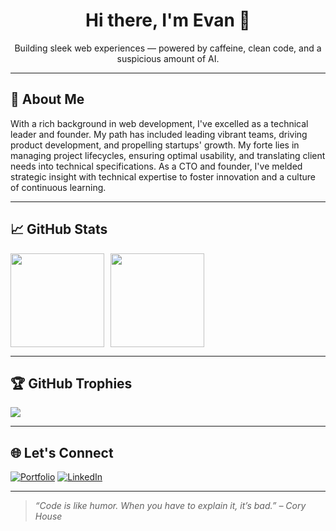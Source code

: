 <h1 align="center">Hi there, I'm Evan 👋</h1>
<p align="center">Building sleek web experiences — powered by caffeine, clean code, and a suspicious amount of AI.</p>

---

## 🧠 About Me

With a rich background in web development, I've excelled as a technical leader and founder. My path has included leading vibrant teams, driving product development, and propelling startups' growth. My forte lies in managing project lifecycles, ensuring optimal usability, and translating client needs into technical specifications. As a CTO and founder, I've melded strategic insight with technical expertise to foster innovation and a culture of continuous learning.

---

## 📈 GitHub Stats

<div style="display: flex; flex-wrap: wrap; gap: 10px; align-items: center;">
  <picture>
    <source media="(prefers-color-scheme: dark)" srcset="https://github-readme-stats.vercel.app/api?username=skoulix&theme=dark&hide_border=false&include_all_commits=false&count_private=true" />
    <img src="https://github-readme-stats.vercel.app/api?username=skoulix&theme=default&hide_border=false&include_all_commits=true&count_private=true" height="150" />
  </picture>
  <picture>
    <source media="(prefers-color-scheme: dark)" srcset="https://nirzak-streak-stats.vercel.app/?user=skoulix&theme=dark&hide_border=false" />
    <img src="https://nirzak-streak-stats.vercel.app/?user=skoulix&theme=default&hide_border=false" height="150" />
  </picture>
</div>

---

## 🏆 GitHub Trophies

![](https://github-profile-trophy.vercel.app/?username=skoulix&theme=radical&no-frame=false&no-bg=true&margin-w=4)

---

## 🌐 Let's Connect

[![Portfolio](https://img.shields.io/badge/Portfolio-%23000000.svg?style=for-the-badge&logo=firefox&logoColor=white)](https://seapixel.com)
[![LinkedIn](https://img.shields.io/badge/LinkedIn-%230077B5.svg?style=for-the-badge&logo=linkedin&logoColor=white)](https://linkedin.com/in/evan-skoulikaritis)

---

> _“Code is like humor. When you have to explain it, it’s bad.” – Cory House_

